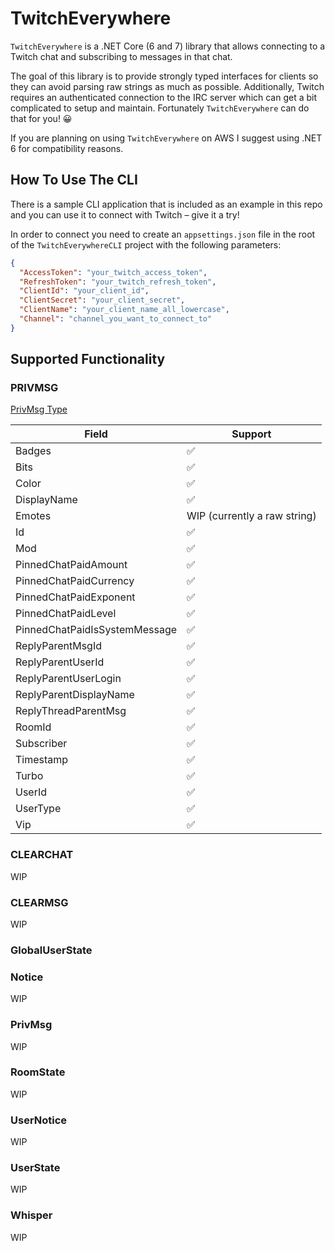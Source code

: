 # TwitchEverywhere

`TwitchEverywhere` is a .NET Core (6 and 7) library that allows connecting to a Twitch chat and subscribing to messages in that chat.

The goal of this library is to provide strongly typed interfaces for clients so they can avoid parsing raw strings as much as possible.
Additionally, Twitch requires an authenticated connection to the IRC server which can get a bit complicated to setup and maintain. 
Fortunately `TwitchEverywhere` can do that for you! 😀

If you are planning on using `TwitchEverywhere` on AWS I suggest using .NET 6 for compatibility reasons.

## How To Use The CLI
There is a sample CLI application that is included as an example in this repo and you can use it to connect with Twitch – give it a try!

In order to connect you need to create an `appsettings.json` file in the root of the `TwitchEverywhereCLI` project with the following parameters:

```json
{
  "AccessToken": "your_twitch_access_token",
  "RefreshToken": "your_twitch_refresh_token",
  "ClientId": "your_client_id",
  "ClientSecret": "your_client_secret",
  "ClientName": "your_client_name_all_lowercase",
  "Channel": "channel_you_want_to_connect_to"
}
```

## Supported Functionality

### PRIVMSG
[PrivMsg Type](https://github.com/pureooze/TwitchEverywhere/blob/main/TwitchEverywhere/Types/PrivMsg.cs)

| Field                         | Support                      |
|-------------------------------|------------------------------|
| Badges                        | ✅                            |
| Bits                          | ✅                            |
| Color                         | ✅                            |
| DisplayName                   | ✅                            |
| Emotes                        | WIP (currently a raw string) |
| Id                            | ✅                            |
| Mod                           | ✅                            |
| PinnedChatPaidAmount          | ✅                            |
| PinnedChatPaidCurrency        | ✅                            |
| PinnedChatPaidExponent        | ✅                            |
| PinnedChatPaidLevel           | ✅                            |
| PinnedChatPaidIsSystemMessage | ✅                            |
| ReplyParentMsgId              | ✅                            |
| ReplyParentUserId             | ✅                            |
| ReplyParentUserLogin          | ✅                            |
| ReplyParentDisplayName        | ✅                            |
| ReplyThreadParentMsg          | ✅                            |
| RoomId                        | ✅                            |
| Subscriber                    | ✅                            |
| Timestamp                     | ✅                            |
| Turbo                         | ✅                            |
| UserId                        | ✅                            |
| UserType                      | ✅                            |
| Vip                           | ✅                            |

### CLEARCHAT
WIP

### CLEARMSG
WIP

### GlobalUserState

### Notice
WIP

### PrivMsg
WIP

### RoomState
WIP

### UserNotice
WIP

### UserState
WIP

### Whisper
WIP

